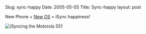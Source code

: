 Slug: sync-happy
Date: 2005-05-05
Title: Sync-happy
layout: post

New Phone + <a href="http://www.apple.com/macosx/">New OS</a> = iSync happiness!

<img alt="iSyncing the Motorola 551" class="at-xid-6a010534988cd3970b0120a5b369de970c" src="http://steveivy.typepad.com/.a/6a010534988cd3970b0120a5b369de970c-pi" />
